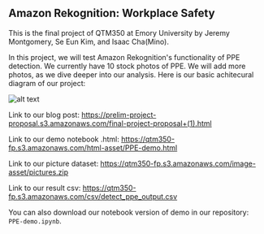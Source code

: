 ## Amazon Rekognition: Workplace Safety

This is the final project of QTM350 at Emory University
by Jeremy Montgomery, Se Eun Kim, and Isaac Cha(Mino).

In this project, we will test Amazon Rekognition's functionality of PPE detection.
We currently have 10 stock photos of PPE. We will add more photos, as we dive deeper into our analysis.
Here is our basic achitecural diagram of our project:

![alt text](https://qtm350-fp.s3.amazonaws.com/QTM350+Final+Architectural+Diagram.drawio.png)

Link to our blog post: https://prelim-project-proposal.s3.amazonaws.com/final-project-proposal+(1).html

Link to our demo notebook .html: https://qtm350-fp.s3.amazonaws.com/html-asset/PPE-demo.html

Link to our picture dataset: https://qtm350-fp.s3.amazonaws.com/image-asset/pictures.zip

Link to our result csv: https://qtm350-fp.s3.amazonaws.com/csv/detect_ppe_output.csv


You can also download our notebook version of demo in our repository:  `PPE-demo.ipynb`.